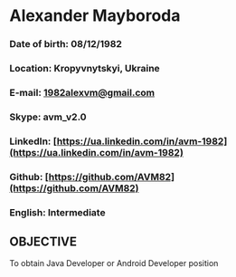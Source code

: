 # Alexander Mayboroda
### Date of birth: 08/12/1982
### Location: Kropyvnytskyi, Ukraine
### E-mail: 1982alexvm@gmail.com
### Skype: avm_v2.0
### LinkedIn: [https://ua.linkedin.com/in/avm-1982](https://ua.linkedin.com/in/avm-1982)
### Github: [https://github.com/AVM82](https://github.com/AVM82)
### English: Intermediate
## OBJECTIVE
To obtain Java Developer or Android Developer position
